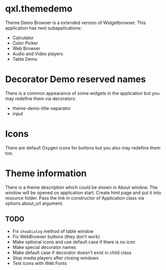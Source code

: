 # qxl.themedemo
Theme Demo Browser is a extended version of Widgetbrowser.
This application has next subapplications:
 - Calculator
 - Color Picker
 - Web Browser
 - Audio and Video players
 - Table Demo

# Decorator Demo reserved names
There is a common appearance of some widgets in the application but you may redefine them via decorators:
 - theme-demo-title-separator
 - input

# Icons
There are default Oxygen icons for buttons but you also may redefine them too.

# Theme information
There is a theme description which could be shown in About window. The window will be opened on application start.
Create html page and put it into resource folder. Pass the link in constructor of Application class via options.about_url argument.

## TODO

 - Fix `showDialog` method of table window
 - Fix WebBrowser buttons (they don't work)
 - Make optional icons and use default case if there is no icon
 - Make special decorator names
 - Make default case if decorator doesn't exist in child class
 - Stop media players after closing windows
 - Test icons with Web Fonts